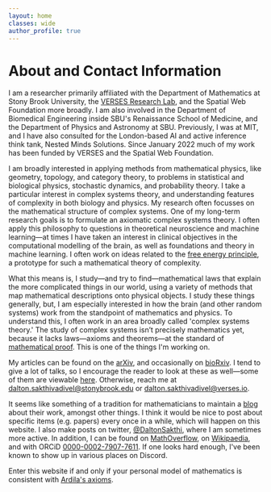 ```yaml
---
layout: home
classes: wide
author_profile: true
---
```


# About and Contact Information

I am a researcher primarily affiliated with the Department of Mathematics at Stony Brook University, the [VERSES Research Lab](https://darsakthi.github.io/verses-lab/), and the Spatial Web Foundation more broadly. I am also involved in the Department of Biomedical Engineering inside SBU's Renaissance School of Medicine, and the Department of Physics and Astronomy at SBU. Previously, I was at MIT, and I have also consulted for the London-based AI and active inference think tank, Nested Minds Solutions. Since January 2022 much of my work has been funded by VERSES and the Spatial Web Foundation.

I am broadly interested in applying methods from mathematical physics, like geometry, topology, and category theory, to problems in statistical and biological physics, stochastic dynamics, and probability theory. I take a particular interest in complex systems theory, and understanding features of complexity in both biology and physics. My research often focusses on the mathematical structure of complex systems. One of my long-term research goals is to formulate an axiomatic complex systems theory. I often apply this philosophy to questions in theoretical neuroscience and machine learning—at times I have taken an interest in clinical objectives in the computational modelling of the brain, as well as foundations and theory in machine learning. I often work on ideas related to the [free energy principle](https://en.wikipedia.org/wiki/Free_energy_principle), a prototype for such a mathematical theory of complexity.

What this means is, I study—and try to find—mathematical laws that explain the more complicated things in our world, using a variety of methods that map mathematical descriptions onto physical objects. I study these things generally, but, I am especially interested in how the brain (and other random systems) work from the standpoint of mathematics and physics. To understand this, I often work in an area broadly called 'complex systems theory.' The study of complex systems isn’t precisely mathematics yet, because it lacks laws—axioms and theorems—at the standard of [mathematical proof](https://en.wikipedia.org/wiki/Mathematical_proof). This is one of the things I'm working on. 

My articles can be found on the [arXiv](https://arxiv.org/a/0000-0002-7907-7611.html), and occasionally on [bioRxiv](https://www.biorxiv.org/search/author1%3ADalton%2BA%2BR%2BSakthivadivel%2B). I tend to give a lot of talks, so I encourage the reader to look at these as well—some of them are viewable [here](https://darsakthi.github.io/talks). Otherwise, reach me at [dalton.sakthivadivel@stonybrook.edu](mailto:dalton.sakthivadivel@stonybrook.edu) or [dalton.sakthivadivel@verses.io](mailto:dalton.sakthivadivel@verses.io).

It seems like something of a tradition for mathematicians to maintain a [blog](https://darsakthi.github.io/blog) about their work, amongst other things. I think it would be nice to post about specific items (e.g. papers) every once in a while, which will happen on this website. I also make posts on twitter, [@DaltonSakthi](https://twitter.com/DaltonSakthi), where I am sometimes more active. In addition, I can be found on [MathOverflow](https://mathoverflow.net/users/370636/dalton-a-r-sakthivadivel), on [Wikipaedia](https://en.wikipedia.org/wiki/User:Dalton.sakthi), and with ORCiD [0000-0002-7907-7611](https://orcid.org/0000-0002-7907-7611). If one looks hard enough, I've been known to show up in various places on Discord. 

Enter this website if and only if your personal model of mathematics is consistent with [Ardila's axioms](http://math.sfsu.edu/federico/).
